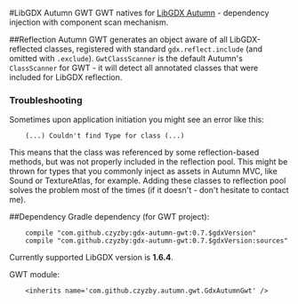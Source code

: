 #LibGDX Autumn GWT
GWT natives for [LibGDX Autumn](https://github.com/czyzby/gdx-autumn) - dependency injection with component scan mechanism.

##Reflection
Autumn GWT generates an object aware of all LibGDX-reflected classes, registered with standard `gdx.reflect.include` (and omitted with `.exclude`). `GwtClassScanner` is the default Autumn's `ClassScanner` for GWT - it will detect all annotated classes that were included for LibGDX reflection.

### Troubleshooting
Sometimes upon application initiation you might see an error like this:

```
	(...) Couldn't find Type for class (...)
```

This means that the class was referenced by some reflection-based methods, but was not properly included in the reflection pool. This might be thrown for types that you commonly inject as assets in Autumn MVC, like Sound or TextureAtlas, for example. Adding these classes to reflection pool solves the problem most of the times (if it doesn't - don't hesitate to contact me).

##Dependency
Gradle dependency (for GWT project):

```
    compile "com.github.czyzby:gdx-autumn-gwt:0.7.$gdxVersion"
    compile "com.github.czyzby:gdx-autumn-gwt:0.7.$gdxVersion:sources"
```

Currently supported LibGDX version is **1.6.4**.

GWT module:

```
    <inherits name='com.github.czyzby.autumn.gwt.GdxAutumnGwt' />
```